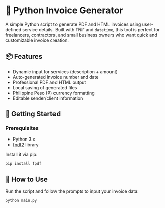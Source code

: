 # 🧾 Python Invoice Generator

A simple Python script to generate PDF and HTML invoices using user-defined service details. Built with `FPDF` and `datetime`, this tool is perfect for freelancers, contractors, and small business owners who want quick and customizable invoice creation.

## 📦 Features

- Dynamic input for services (description + amount)
- Auto-generated invoice number and date
- Professional PDF and HTML output
- Local saving of generated files
- Philippine Peso (₱) currency formatting
- Editable sender/client information

## 🚀 Getting Started

### Prerequisites

- Python 3.x
- [fpdf2](https://pypi.org/project/fpdf/) library

Install it via pip:

```bash
pip install fpdf
```

## 🔧 How to Use

Run the script and follow the prompts to input your invoice data:
```bash
python main.py
